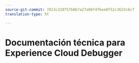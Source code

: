 ```yaml
---
source-git-commit: 7813c328f57b0b7a27e08f4fbee0f52c3623c6c7
translation-type: ht

---
```

# Documentación técnica para Experience Cloud Debugger
